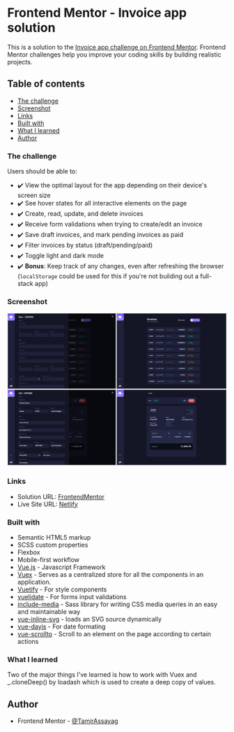 # Frontend Mentor - Invoice app solution

This is a solution to the [Invoice app challenge on Frontend Mentor](https://www.frontendmentor.io/challenges/invoice-app-i7KaLTQjl). Frontend Mentor challenges help you improve your coding skills by building realistic projects.

## Table of contents

- [The challenge](#the-challenge)
- [Screenshot](#screenshot)
- [Links](#links)
- [Built with](#built-with)
- [What I learned](#what-i-learned)
- [Author](#author)

### The challenge

Users should be able to:

- ✔️ View the optimal layout for the app depending on their device's screen size
- ✔️ See hover states for all interactive elements on the page
- ✔️ Create, read, update, and delete invoices
- ✔️ Receive form validations when trying to create/edit an invoice
- ✔️ Save draft invoices, and mark pending invoices as paid
- ✔️ Filter invoices by status (draft/pending/paid)
- ✔️ Toggle light and dark mode
- ✔️ **Bonus**: Keep track of any changes, even after refreshing the browser (`localStorage` could be used for this if you're not building out a full-stack app)

### Screenshot

![](./screenshot.jpg)

### Links

- Solution URL: [FrontendMentor](https://www.frontendmentor.io/solutions/responsive-invoice-app-using-vuejs-vuetify-vuex-and-scss-nV5oviGRW)
- Live Site URL: [Netlify](https://serene-colden-7dbe08.netlify.app/)

### Built with

- Semantic HTML5 markup
- SCSS custom properties
- Flexbox
- Mobile-first workflow
- [Vue.js](https://vuejs.org/) - Javascript Framework
- [Vuex](https://vuex.vuejs.org/) - Serves as a centralized store for all the components in an application.
- [Vuetify](https://vuetifyjs.com/en/) - For style components
- [vuelidate](https://vuelidate.js.org/) - For forms input validations
- [include-media](https://www.npmjs.com/package/include-media) - Sass library for writing CSS media queries in an easy and maintainable way
- [vue-inline-svg](https://www.npmjs.com/package/vue-inline-svg) - loads an SVG source dynamically
- [vue-dayjs](https://www.npmjs.com/package/vue-dayjs) - For date formating
- [vue-scrollto](https://www.npmjs.com/package/vue-scrollto) - Scroll to an element on the page according to certain actions

### What I learned

Two of the major things I've learned is how to work with Vuex and \_.cloneDeep() by loadash which is used to create a deep copy of values.

## Author

- Frontend Mentor - [@TamirAssayag](https://www.frontendmentor.io/profile/TamirAssayag)
